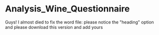 # Analysis_Wine_Questionnaire

Guys! I almost died to fix the word file:
please notice the "heading" option
and please download this version and add yours
